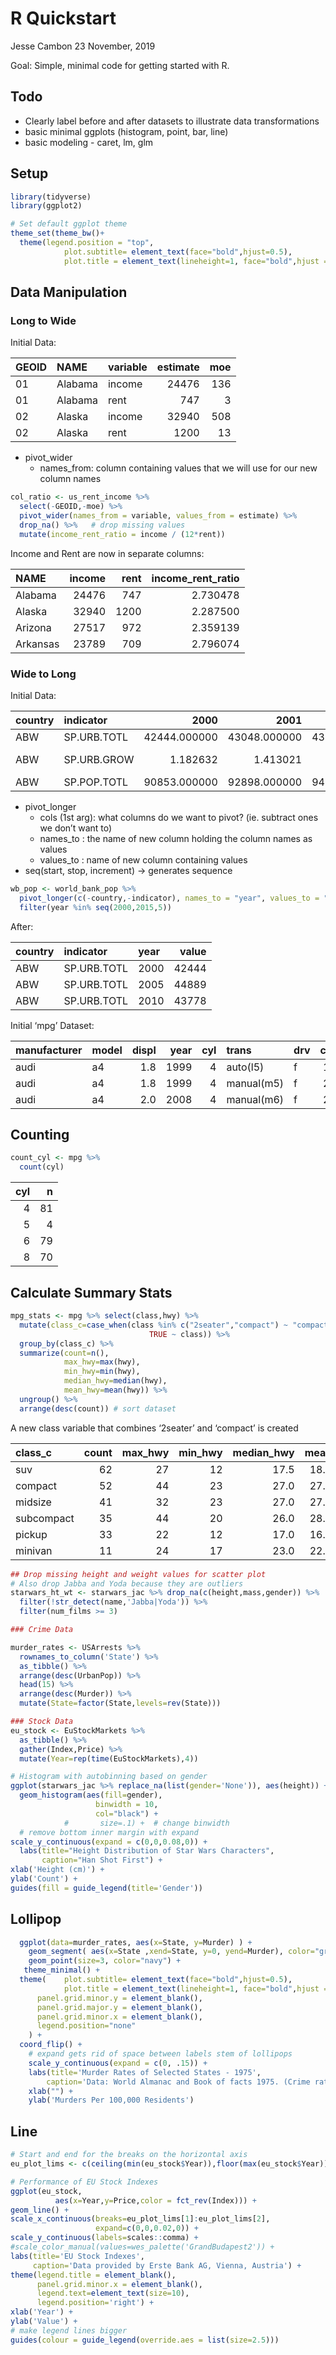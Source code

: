 R Quickstart
================
Jesse Cambon
23 November, 2019

Goal: Simple, minimal code for getting started with R.

## Todo

  - Clearly label before and after datasets to illustrate data
    transformations
  - basic minimal ggplots (histogram, point, bar, line)
  - basic modeling - caret, lm, glm

## Setup

``` r
library(tidyverse)
library(ggplot2)

# Set default ggplot theme
theme_set(theme_bw()+
  theme(legend.position = "top",
            plot.subtitle= element_text(face="bold",hjust=0.5),
            plot.title = element_text(lineheight=1, face="bold",hjust = 0.5)))
```

## Data Manipulation

### Long to Wide

Initial Data:

| GEOID | NAME    | variable | estimate | moe |
| :---- | :------ | :------- | -------: | --: |
| 01    | Alabama | income   |    24476 | 136 |
| 01    | Alabama | rent     |      747 |   3 |
| 02    | Alaska  | income   |    32940 | 508 |
| 02    | Alaska  | rent     |     1200 |  13 |

  - pivot\_wider
      - names\_from: column containing values that we will use for our
        new column names

<!-- end list -->

``` r
col_ratio <- us_rent_income %>%
  select(-GEOID,-moe) %>%
  pivot_wider(names_from = variable, values_from = estimate) %>% 
  drop_na() %>%   # drop missing values
  mutate(income_rent_ratio = income / (12*rent))
```

Income and Rent are now in separate columns:

| NAME     | income | rent | income\_rent\_ratio |
| :------- | -----: | ---: | ------------------: |
| Alabama  |  24476 |  747 |            2.730478 |
| Alaska   |  32940 | 1200 |            2.287500 |
| Arizona  |  27517 |  972 |            2.359139 |
| Arkansas |  23789 |  709 |            2.796074 |

### Wide to Long

Initial Data:

| country | indicator   |         2000 |         2001 |         2002 |        2003 |         2004 |         2005 |          2006 |           2007 |           2008 |           2009 |           2010 |         2011 |         2012 |        2013 |         2014 |         2015 |        2016 |         2017 |
| :------ | :---------- | -----------: | -----------: | -----------: | ----------: | -----------: | -----------: | ------------: | -------------: | -------------: | -------------: | -------------: | -----------: | -----------: | ----------: | -----------: | -----------: | ----------: | -----------: |
| ABW     | SP.URB.TOTL | 42444.000000 | 43048.000000 | 43670.000000 | 44246.00000 | 4.466900e+04 | 4.488900e+04 |   4.48810e+04 |   4.468600e+04 |   4.437500e+04 |   4.405200e+04 |   4.377800e+04 | 4.382200e+04 | 4.406400e+04 | 4.43600e+04 | 4.467400e+04 | 4.497900e+04 | 4.52750e+04 | 4.557200e+04 |
| ABW     | SP.URB.GROW |     1.182632 |     1.413021 |     1.434559 |     1.31036 | 9.514777e-01 | 4.913027e-01 | \-1.78233e-02 | \-4.354289e-01 | \-6.984006e-01 | \-7.305493e-01 | \-6.239346e-01 | 1.004566e-01 | 5.507148e-01 | 6.69504e-01 | 7.053514e-01 | 6.804037e-01 | 6.55929e-01 | 6.538489e-01 |
| ABW     | SP.POP.TOTL | 90853.000000 | 92898.000000 | 94992.000000 | 97017.00000 | 9.873700e+04 | 1.000310e+05 |   1.00832e+05 |   1.012200e+05 |   1.013530e+05 |   1.014530e+05 |   1.016690e+05 | 1.020530e+05 | 1.025770e+05 | 1.03187e+05 | 1.037950e+05 | 1.043410e+05 | 1.04822e+05 | 1.052640e+05 |

  - pivot\_longer
      - cols (1st arg): what columns do we want to pivot? (ie. subtract
        ones we don’t want to)
      - names\_to : the name of new column holding the column names as
        values
      - values\_to : name of new column containing values
  - seq(start, stop, increment) -\> generates sequence

<!-- end list -->

``` r
wb_pop <- world_bank_pop %>%
  pivot_longer(c(-country,-indicator), names_to = "year", values_to = "value") %>%
  filter(year %in% seq(2000,2015,5))
```

After:

| country | indicator   | year | value |
| :------ | :---------- | :--- | ----: |
| ABW     | SP.URB.TOTL | 2000 | 42444 |
| ABW     | SP.URB.TOTL | 2005 | 44889 |
| ABW     | SP.URB.TOTL | 2010 | 43778 |

Initial ‘mpg’ Dataset:

| manufacturer | model | displ | year | cyl | trans      | drv | cty | hwy | fl | class   |
| :----------- | :---- | ----: | ---: | --: | :--------- | :-- | --: | --: | :- | :------ |
| audi         | a4    |   1.8 | 1999 |   4 | auto(l5)   | f   |  18 |  29 | p  | compact |
| audi         | a4    |   1.8 | 1999 |   4 | manual(m5) | f   |  21 |  29 | p  | compact |
| audi         | a4    |   2.0 | 2008 |   4 | manual(m6) | f   |  20 |  31 | p  | compact |

## Counting

``` r
count_cyl <- mpg %>%
  count(cyl)
```

| cyl |  n |
| --: | -: |
|   4 | 81 |
|   5 |  4 |
|   6 | 79 |
|   8 | 70 |

## Calculate Summary Stats

``` r
mpg_stats <- mpg %>% select(class,hwy) %>%
  mutate(class_c=case_when(class %in% c("2seater","compact") ~ "compact",
                               TRUE ~ class)) %>%
  group_by(class_c) %>%
  summarize(count=n(),
            max_hwy=max(hwy),
            min_hwy=min(hwy),
            median_hwy=median(hwy),
            mean_hwy=mean(hwy)) %>%
  ungroup() %>%
  arrange(desc(count)) # sort dataset
```

A new class variable that combines ‘2seater’ and ‘compact’ is created

| class\_c   | count | max\_hwy | min\_hwy | median\_hwy | mean\_hwy |
| :--------- | ----: | -------: | -------: | ----------: | --------: |
| suv        |    62 |       27 |       12 |        17.5 |  18.12903 |
| compact    |    52 |       44 |       23 |        27.0 |  27.96154 |
| midsize    |    41 |       32 |       23 |        27.0 |  27.29268 |
| subcompact |    35 |       44 |       20 |        26.0 |  28.14286 |
| pickup     |    33 |       22 |       12 |        17.0 |  16.87879 |
| minivan    |    11 |       24 |       17 |        23.0 |  22.36364 |

``` r
## Drop missing height and weight values for scatter plot
# Also drop Jabba and Yoda because they are outliers
starwars_ht_wt <- starwars_jac %>% drop_na(c(height,mass,gender)) %>%
  filter(!str_detect(name,'Jabba|Yoda')) %>% 
  filter(num_films >= 3) 

### Crime Data

murder_rates <- USArrests %>% 
  rownames_to_column('State') %>%
  as_tibble() %>%
  arrange(desc(UrbanPop)) %>%
  head(15) %>%
  arrange(desc(Murder)) %>% 
  mutate(State=factor(State,levels=rev(State)))

### Stock Data
eu_stock <- EuStockMarkets %>% 
  as_tibble() %>%
  gather(Index,Price) %>%
  mutate(Year=rep(time(EuStockMarkets),4)) 
```

``` r
# Histogram with autobinning based on gender
ggplot(starwars_jac %>% replace_na(list(gender='None')), aes(height)) + #scale_fill_manual(values = wes_palette('Moonrise2')) +
  geom_histogram(aes(fill=gender), 
                   binwidth = 10, 
                   col="black") +
            #       size=.1) +  # change binwidth
  # remove bottom inner margin with expand
scale_y_continuous(expand = c(0,0,0.08,0)) + 
  labs(title="Height Distribution of Star Wars Characters", 
       caption="Han Shot First") +
xlab('Height (cm)') +
ylab('Count') +
guides(fill = guide_legend(title='Gender'))
```

## Lollipop

``` r
  ggplot(data=murder_rates, aes(x=State, y=Murder) ) +
    geom_segment( aes(x=State ,xend=State, y=0, yend=Murder), color="grey") +
    geom_point(size=3, color="navy") +
   theme_minimal() +
  theme(    plot.subtitle= element_text(face="bold",hjust=0.5),
            plot.title = element_text(lineheight=1, face="bold",hjust = 0.5),
      panel.grid.minor.y = element_blank(),
      panel.grid.major.y = element_blank(),
      panel.grid.minor.x = element_blank(),
      legend.position="none"
    ) +
  coord_flip() +
    # expand gets rid of space between labels stem of lollipops
    scale_y_continuous(expand = c(0, .15)) + 
    labs(title='Murder Rates of Selected States - 1975',
        caption='Data: World Almanac and Book of facts 1975. (Crime rates)') +
    xlab("") +
    ylab('Murders Per 100,000 Residents')
```

## Line

``` r
# Start and end for the breaks on the horizontal axis
eu_plot_lims <- c(ceiling(min(eu_stock$Year)),floor(max(eu_stock$Year)))

# Performance of EU Stock Indexes
ggplot(eu_stock,
          aes(x=Year,y=Price,color = fct_rev(Index))) +
geom_line() +
scale_x_continuous(breaks=eu_plot_lims[1]:eu_plot_lims[2],
                   expand=c(0,0,0.02,0)) +
scale_y_continuous(labels=scales::comma) + 
#scale_color_manual(values=wes_palette('GrandBudapest2')) +
labs(title='EU Stock Indexes',
     caption='Data provided by Erste Bank AG, Vienna, Austria') +
theme(legend.title = element_blank(),
      panel.grid.minor.x = element_blank(),
      legend.text=element_text(size=10),
      legend.position='right') +
xlab('Year') +
ylab('Value') +
# make legend lines bigger
guides(colour = guide_legend(override.aes = list(size=2.5))) 
```
